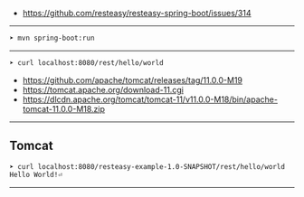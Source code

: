 - https://github.com/resteasy/resteasy-spring-boot/issues/314

---

```bash
➤ mvn spring-boot:run
```

---

```bash
➤ curl localhost:8080/rest/hello/world
```

- https://github.com/apache/tomcat/releases/tag/11.0.0-M19
- https://tomcat.apache.org/download-11.cgi
- https://dlcdn.apache.org/tomcat/tomcat-11/v11.0.0-M18/bin/apache-tomcat-11.0.0-M18.zip

---

## Tomcat

```bash
➤ curl localhost:8080/resteasy-example-1.0-SNAPSHOT/rest/hello/world
Hello World!⏎
```

---


